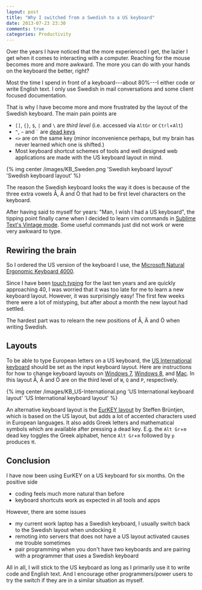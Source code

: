 ```yaml
---
layout: post
title: "Why I switched from a Swedish to a US keyboard"
date: 2013-07-23 23:30
comments: true
categories: Productivity
---
```


Over the years I have noticed that the more experienced I get, the lazier I get when it comes to interacting with a computer. Reaching for the mouse becomes more and more awkward. The more you can do with your hands on the keyboard the better, right?

<!-- more -->

Most the time I spend in front of a keyboard---about 80%---I either code or write English text. I only use Swedish in mail conversations and some client focused documentation. 

That is why I have become more and more frustrated by the layout of the Swedish keyboard. The main pain points are

* `[]`, `{}`, `$`, `|` and `\` are _third level_ (i.e. accessed via `AltGr` or `Ctrl`+`Alt`)
* `^`, `~` and <code>`</code> are [dead keys][1]
* `<>` are on the same key (minor inconvenience perhaps, but my brain has never learned which one is shifted.)
* Most keyboard shortcut schemes of tools and well designed web applications are made with the US keyboard layout in mind.

{% img center /images/KB_Sweden.png 'Swedish keyboard layout' 'Swedish keyboard layout' %}

The reason the Swedish keyboard looks the way it does is because of the three extra vowels Å, Ä and Ö that had to be first level characters on the keyboard. 

After having said to myself for years: "Man, I wish I had a US keyboard", the tipping point finally came when I decided to learn vim commands in [Sublime Text's Vintage mode][2]. Some useful commands just did not work or were very awkward to type. 

Rewiring the brain
------------------
So I ordered the US version of the keyboard I use, the [Microsoft Natural Ergonomic Keyboard 4000][3].

Since I have been [touch typing][4] for the last ten years and are quickly approaching 40, I was worried that it was too late for me to learn a new keyboard layout. However, it was surprisingly easy! The first few weeks there were a lot of mistyping, but after about a month the new layout had settled. 

The hardest part was to relearn the new positions of Å, Ä and Ö when writing Swedish. 

Layouts
-------
To be able to type European letters on a US keyboard, the [US International keyboard][5] should be set as the input keyboard layout. Here are instructions for how to change keyboard layouts on [Windows 7][6], [Windows 8][7], and [Mac][8]. In this layout Å, Ä and Ö are on the third level of `W`, `Q` and `P`, respectively.

{% img center /images/KB_US-International.png 'US International keyboard layout' 'US International keyboard layout' %}

An alternative keyboard layout is the [EurKEY layout][9] by Steffen Brüntjen, which is based on the US layout, but adds a lot of accented characters used in European languages. It also adds Greek letters and mathematical symbols which are available after pressing a dead key. E.g. the `Alt Gr`+`m` dead key toggles the Greek alphabet, hence `Alt Gr`+`m` followed by `p` produces π. 

Conclusion
----------
I have now been using EurKEY on a US keyboard for six months. On the positive side

* coding feels much more natural than before
* keyboard shortcuts work as expected in all tools and apps

However, there are some issues

* my current work laptop has a Swedish keyboard, I usually switch back to the Swedish layout when undocking it
* remoting into servers that does not have a US layout activated causes me trouble sometimes
* pair programming when you don't have two keyboards and are pairing with a programmer that uses a Swedish keyboard 

All in all, I will stick to the US keyboard as long as I primarily use it to write code and English text. And I encourage other programmers/power users to try the switch if they are in a similar situation as myself.

[1]: http://en.wikipedia.org/wiki/Dead_key
[2]: http://www.sublimetext.com/docs/2/vintage.html
[3]: http://www.microsoft.com/hardware/en-us/p/natural-ergonomic-keyboard-4000
[4]: https://en.wikipedia.org/wiki/Touch_typing
[5]: http://commons.wikimedia.org/wiki/File:KB_US-International.svg
[6]: http://support.microsoft.com/kb/258824
[7]: http://www.howtogeek.com/121169/how-to-change-your-keyboard-layout-in-windows-8/
[8]: http://www.wikihow.com/Change-the-Keyboard-Language-of-a-Mac
[9]: http://eurkey.steffen.bruentjen.eu/start.html